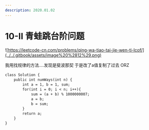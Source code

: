 ```yaml
---
description: 2020.01.02
---
```


# 10-II 青蛙跳台阶问题

![https://leetcode-cn.com/problems/qing-wa-tiao-tai-jie-wen-ti-lcof/](../../.gitbook/assets/image%20%2812%29.png)

我用找规律的方法....发现是斐波那契 于是改了a值复制了过去 ORZ

```text
class Solution {
    public int numWays(int n) {
        int a = 1, b = 1, sum;
        for(int i = 0; i < n; i++){
            sum = (a + b) % 1000000007;
            a = b;
            b = sum;
        }
        return a;
    }
}
```



